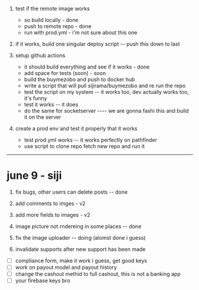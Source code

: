 1. test if the remote image works

    - so build locally - done
    - push to remote repo - done
    - run with prod.yml - i'm not sure about this one

2. if it works, build one singular deploy script -- push this down to last

3. setup github actions

    - it should build everything and see if it works - done
    - add space for tests (soon) - soon
    - build the buymezobo and push to docker hub
    - write a script that will pull sijirama/buymezobo and re run the repo
    - test the script on my system -- it works too, dev actually works too, it's funny
    - test it works -- it does
    - do the same for socketserver ---- we are gonna fashi this and build it on the server

4. create a prod env and test it properly that it works
    - test prod.yml works -- it works perfectly on pathfinder
    - use script to clone repo fetch new repo and run it

---------------------------------------------------------------------------------------- 

# june 9 - siji

1. fix bugs, other users can delete posts -- done
2. add comments to imges - v2
3. add more fields to images - v2
4. image picture not rndereing in some places -- done
5. fix the image uploader -- doing (alomst done i guess)

6. invalidate supports after new support has been made

- [ ] compliance form, make it work i guess, get good keys
- [ ] work on payout model and payout history
- [ ] change the cashout methid to full cashout, this is not a banking app
- [ ] your firebase keys bro
